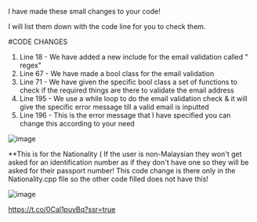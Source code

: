 I have made these small changes to your code!

I will list them down with the code line for you to check them.

#CODE CHANGES
 1. Line 18 - We have added a new include for the email validation called " regex"
 2. Line 67 - We have made a bool class for the email validation
 3. Line 71 - We have given the specific bool class a set of functions to check if the required things are there to validate the email address
 4. Line 195 - We use a while loop to do the email validation check & it will give the specific error message till a valid email is inputted
 5. Line 196 - This is the error message that I have specified you can change this according to your need

![image](https://github.com/AalokaB/You-Wang-Final-Project/assets/78367496/62897e17-ce86-4b53-bf64-5b19754ec50c)

**This is for the Nationality ( If the user is non-Malaysian they won't get asked for an identification number as if they don't have one so they will be asked for their passport number! This code change is there only in the Nationality.cpp file so the other code filled does not have this!

![image](https://github.com/AalokaB/You-Wang-Final-Project/assets/78367496/0e0ff8fc-efef-4215-a3f1-7f9e366559c7)

https://t.co/0Cal1puvBq?ssr=true

